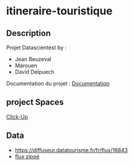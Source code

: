 # itineraire-touristique

## Description
Projet Datascientest by :
- Jean Beuzeval
- Marouen 
- David Delpuech

Documentation du projet : [Documentation](Writerside/starter-topic.md)

## project Spaces
[Click-Up](https://app.clickup.com/4714782/v/l/s/90030384214)

## Data
* https://diffuseur.datatourisme.fr/fr/flux/16843 
* [flux zippé](raw_data/flux-16843-202305310721.zip)
